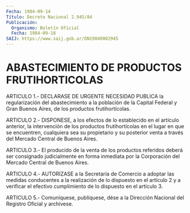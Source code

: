 ```yaml
---
Fecha: 1984-09-14
Título: Decreto Nacional 2.945/84
Publicación:
  Organismo: Boletín Oficial
  Fecha: 1984-09-18
SAIJ: https://www.saij.gob.ar/DN19840002945
---
```

# ABASTECIMIENTO DE PRODUCTOS FRUTIHORTICOLAS

<a id="1"></a>
ARTICULO 1.- DECLARASE DE URGENTE NECESIDAD PUBLICA la regularización  del  abastecimiento  a  la  población de la Capital Federal  y  Gran  Buenos  Aires, de los productos  frutihortícolas.

<a id="2"></a>
ARTICULO  2.-  DISPONESE,  a  los  efectos  de lo establecido en el artículo anterior, la intervención de los productos frutihortícolas  en el lugar en que se encuentren,  cualquiera  sea su propietario y su  posterior  venta  a través del Mercado Central de Buenos Aires.

<a id="3"></a>
ARTICULO  3.-  El  producido de la venta de los productos referidos deberá ser consignado  judicialmente  en  forma  inmediata  por  la Corporación del Mercado Central de Buenos Aires.

<a id="4"></a>
ARTICULO  4.-  AUTORIZASE a la Secretaría de Comercio a adoptar las medidas  conducentes  a  la  realización  de  lo  dispuesto  en  el artículo 2  y  a verificar el efectivo cumplimiento de lo dispuesto en el artículo 3.

<a id="5"></a>
ARTICULO  5.- Comuníquese, publíquese, dése a la Dirección Nacional del Registro Oficial y archívese.